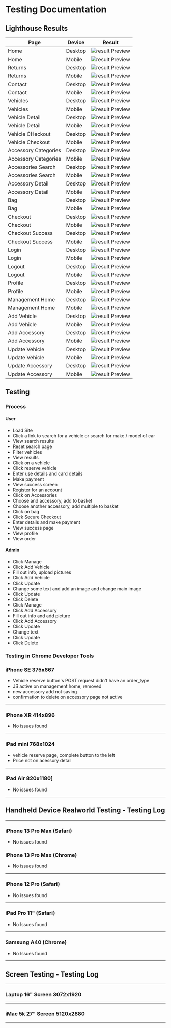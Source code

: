 # Testing Documentation

## Lighthouse Results

|Page|Device|Result|
|-----|-----|-----|
|Home|Desktop|![result Preview](static/images/readme/lighthouse-results/index-desktop.png)|
|Home|Mobile|![result Preview](static/images/readme/lighthouse-results/index-mobile.png)|
|Returns|Desktop|![result Preview](static/images/readme/lighthouse-results/returns-desktop.png)|
|Returns|Mobile|![result Preview](static/images/readme/lighthouse-results/returns-mobile.png)|
|Contact|Desktop|![result Preview](static/images/readme/lighthouse-results/contact-desktop.png)|
|Contact|Mobile|![result Preview](static/images/readme/lighthouse-results/contact-mobile.png)|
|Vehicles|Desktop|![result Preview](static/images/readme/lighthouse-results/vehicle-desktop.png)|
|Vehicles|Mobile|![result Preview](static/images/readme/lighthouse-results/vehicle-mobile.png)|
|Vehicle Detail|Desktop|![result Preview](static/images/readme/lighthouse-results/vehicle-detail-desktop.png)|
|Vehicle Detail|Mobile|![result Preview](static/images/readme/lighthouse-results/vehicle-detail-mobile.png)|
|Vehicle CHeckout|Desktop|![result Preview](static/images/readme/lighthouse-results/vehile_checkout-desktop.png)|
|Vehicle Checkout|Mobile|![result Preview](static/images/readme/lighthouse-results/vehile_checkout-mobile.png)|
|Accessory Categories|Desktop|![result Preview](static/images/readme/lighthouse-results/accessories-desktop.png)|
|Accessory Categories|Mobile|![result Preview](static/images/readme/lighthouse-results/accessories-mobile.png)|
|Accessories Search|Desktop|![result Preview](static/images/readme/lighthouse-results/accessories-search-desktop.png)|
|Accessories Search|Mobile|![result Preview](static/images/readme/lighthouse-results/accessories-search-mobile.png)|
|Accessory Detail|Desktop|![result Preview](static/images/readme/lighthouse-results/accessot-detail-desktop.png)|
|Accessory Detail|Mobile|![result Preview](static/images/readme/lighthouse-results/accessot-detail-mobile.png)|
|Bag|Desktop|![result Preview](static/images/readme/lighthouse-results/bag-desktop.png)|
|Bag|Mobile|![result Preview](static/images/readme/lighthouse-results/bag-mobile.png)|
|Checkout|Desktop|![result Preview](static/images/readme/lighthouse-results/checkout-desktop.png)|
|Checkout|Mobile|![result Preview](static/images/readme/lighthouse-results/checkout-desktop.png)|
|Checkout Success|Desktop|![result Preview](static/images/readme/lighthouse-results/checkout-success-desktop.png)|
|Checkout Success|Mobile|![result Preview](static/images/readme/lighthouse-results/checkout-success-mobile.png)|
|Login|Desktop|![result Preview](static/images/readme/lighthouse-results/login-desktop.png)|
|Login|Mobile|![result Preview](static/images/readme/lighthouse-results/login-mobile.png)|
|Logout|Desktop|![result Preview](static/images/readme/lighthouse-results/logout-desktop.png)|
|Logout|Mobile|![result Preview](static/images/readme/lighthouse-results/logout-mobile.png)|
|Profile|Desktop|![result Preview](static/images/readme/lighthouse-results/profile-desktop.png)|
|Profile|Mobile|![result Preview](static/images/readme/lighthouse-results/profile-mobile.png)|
|Management Home|Desktop|![result Preview](static/images/readme/lighthouse-results/management-home-desktop.png)|
|Management Home|Mobile|![result Preview](static/images/readme/lighthouse-results/management-home-mobile.png)|
|Add Vehicle|Desktop|![result Preview](static/images/readme/lighthouse-results/add-vehicle-desktop.png)|
|Add Vehicle|Mobile|![result Preview](static/images/readme/lighthouse-results/add-vehicle-mobile.png)|
|Add Accessory|Desktop|![result Preview](static/images/readme/lighthouse-results/add-accessory-desktop.png)|
|Add Accessory|Mobile|![result Preview](static/images/readme/lighthouse-results/add-accessory-desktop.png)|
|Update Vehicle|Desktop|![result Preview](static/images/readme/lighthouse-results/update-vehicle-desktop.png)|
|Update Vehicle|Mobile|![result Preview](static/images/readme/lighthouse-results/update-vehicle-mobile.png)|
|Update Accessory|Desktop|![result Preview](static/images/readme/lighthouse-results/update-accesory-desktop.png)|
|Update Accessory|Mobile|![result Preview](static/images/readme/lighthouse-results/update-accesory-mobile.png)|

## Testing
### Process

#### User

- Load Site
- Click a link to search for a vehicle or search for make / model of car
- View search results
- Reset search page
- Filter vehicles
- View results
- Click on a vehicle
- Click reserve vehicle
- Enter use details and card details
- Make payment
- View success screen
- Register for an account
- Click on Accessories
- Choose and accessory, add to basket
- Choose another accessory, add multiple to basket
- Click on bag
- Click Secure Checkout
- Enter details and make payment
- View success page
- View profile
- View order

#### Admin

- Click Manage
- Click Add Vehicle
- Fill out info, upload pictures
- Click Add Vehicle
- Click Update
- Change some text and add an image and change main image
- Click Update
- Click Delete
- Click Manage
- Click Add Accessory
- Fill out info and add picture
- Click Add Accessory
- Click Update
- Change text
- Click Update
- Click Delete

### Testing in Chrome Developer Tools
### iPhone SE 375x667

- Vehicle reserve button's POST request didn't have an order_type
- JS active on management home, removed
- new accessory add not saving
- confirmation to delete on accessory page not active
---
### iPhone XR 414x896
- No issues found

---
### iPad mini 768x1024

- vehicle reserve page, complete button to the left
- Price not on acessory detail

---
### iPad Air 820x1180]
- No issues found
---
## Handheld Device Realworld Testing - Testing Log
---
### iPhone 13 Pro Max (Safari)

- No issues found
### iPhone 13 Pro Max (Chrome)

- No issues found
---
### iPhone 12 Pro (Safari)

- No issues found
---
### iPad Pro 11" (Safari)

- No Issues found
---
### Samsung A40 (Chrome)

- No Issues found
---
## Screen Testing - Testing Log
---

### Laptop 16" Screen 3072x1920


---
### iMac 5k 27" Screen 5120x2880


---